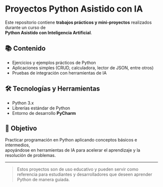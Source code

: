 # Proyectos Python Asistido con IA

Este repositorio contiene **trabajos prácticos y mini-proyectos** realizados durante un curso de  
**Python Asistido con Inteligencia Artificial**.

## 📚 Contenido
- Ejercicios y ejemplos prácticos de Python
- Aplicaciones simples (CRUD, calculadora, lector de JSON, entre otros)
- Pruebas de integración con herramientas de IA

## 🛠️ Tecnologías y Herramientas
- Python 3.x  
- Librerías estándar de Python  
- Entorno de desarrollo **PyCharm**

## 🚀 Objetivo
Practicar programación en Python aplicando conceptos básicos e intermedios,  
apoyándose en herramientas de IA para acelerar el aprendizaje y la resolución de problemas.

---

> Estos proyectos son de uso educativo y pueden servir como referencia para estudiantes y desarrolladores que deseen aprender Python de manera guiada.
